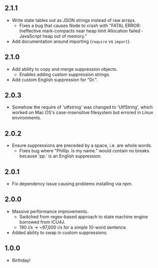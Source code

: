 ## 2.1.1
* Write state tables out as JSON strings instead of raw arrays.
  - Fixes a bug that causes Node to crash with "FATAL ERROR: Ineffective mark-compacts near heap limit Allocation failed - JavaScript heap out of memory."
* Add documentation around importing (`require` vs `import`).

## 2.1.0
* Add ability to copy and merge suppression objects.
  - Enables adding custom suppression strings.
* Add custom English suppression for "Dr.".

## 2.0.3
* Somehow the require of 'utfstring' was changed to 'UtfString', which worked on Mac OS's case-insensitive filesystem but errored in Linux environments.

## 2.0.2
* Ensure suppressions are preceded by a space, i.e. are whole words.
  - Fixes bug where "Phillip. Is my name." would contain no breaks because 'pp.' is an English suppression.

## 2.0.1
* Fix dependency issue causing problems installing via npm.

## 2.0.0
* Massive performance improvements.
  - Switched from regex-based approach to state machine engine borrowed from ICU4J.
  - 190 i/s -> \~97,000 i/s for a simple 10-word sentence.
* Added ability to swap in custom suppressions.

## 1.0.0
* Birthday!
